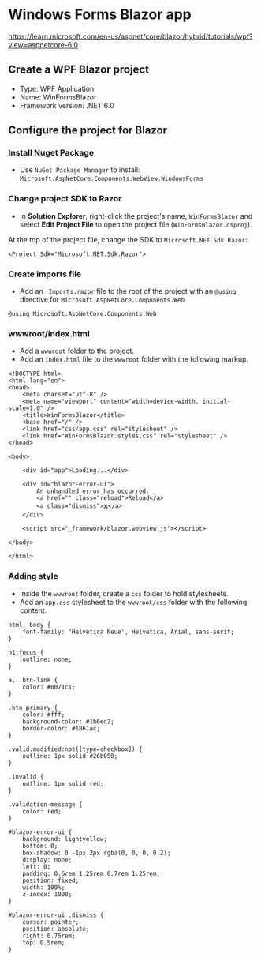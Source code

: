 # Windows Forms Blazor app
https://learn.microsoft.com/en-us/aspnet/core/blazor/hybrid/tutorials/wpf?view=aspnetcore-6.0

## Create a WPF Blazor project

 - Type: WPF Application
 - Name: WinFormsBlazor
 - Framework version: .NET 6.0

## Configure the project for Blazor

### Install Nuget Package

 - Use `NuGet Package Manager` to install: `Microsoft.AspNetCore.Components.WebView.WindowsForms`

### Change project SDK to Razor

 - In  **Solution Explorer**, right-click the project's name,  `WinFormsBlazor`  and select  **Edit Project File**  to open the project file (`WinFormsBlazor.csproj`).

At the top of the project file, change the SDK to  `Microsoft.NET.Sdk.Razor`:
```
<Project Sdk="Microsoft.NET.Sdk.Razor">
```

### Create imports file

- Add an  `_Imports.razor`  file to the root of the project with an  `@using` directive for `Microsoft.AspNetCore.Components.Web`
```
@using Microsoft.AspNetCore.Components.Web
```

### wwwroot/index.html
- Add a `wwwroot` folder to the project.
- Add an `index.html` file to the `wwwroot` folder with the following markup.
```
<!DOCTYPE html>
<html lang="en">
<head>
    <meta charset="utf-8" />
    <meta name="viewport" content="width=device-width, initial-scale=1.0" />
    <title>WinFormsBlazor</title>
    <base href="/" />
    <link href="css/app.css" rel="stylesheet" />
    <link href="WinFormsBlazor.styles.css" rel="stylesheet" />
</head>

<body>

    <div id="app">Loading...</div>

    <div id="blazor-error-ui">
        An unhandled error has occurred.
        <a href="" class="reload">Reload</a>
        <a class="dismiss">🗙</a>
    </div>

    <script src="_framework/blazor.webview.js"></script>

</body>

</html>
```

### Adding style
- Inside the `wwwroot` folder, create a `css` folder to hold stylesheets.
- Add an `app.css` stylesheet to the `wwwroot/css` folder with the following content.
```
html, body {
    font-family: 'Helvetica Neue', Helvetica, Arial, sans-serif;
}

h1:focus {
    outline: none;
}

a, .btn-link {
    color: #0071c1;
}

.btn-primary {
    color: #fff;
    background-color: #1b6ec2;
    border-color: #1861ac;
}

.valid.modified:not([type=checkbox]) {
    outline: 1px solid #26b050;
}

.invalid {
    outline: 1px solid red;
}

.validation-message {
    color: red;
}

#blazor-error-ui {
    background: lightyellow;
    bottom: 0;
    box-shadow: 0 -1px 2px rgba(0, 0, 0, 0.2);
    display: none;
    left: 0;
    padding: 0.6rem 1.25rem 0.7rem 1.25rem;
    position: fixed;
    width: 100%;
    z-index: 1000;
}

#blazor-error-ui .dismiss {
    cursor: pointer;
    position: absolute;
    right: 0.75rem;
    top: 0.5rem;
}
```